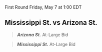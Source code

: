 First Round
Friday, May 7 at 1:00 EDT
## Mississippi St. vs Arizona St.

> ***Arizona St.***
> At-Large Bid

> ***Mississippi St.***
> At-Large Bid